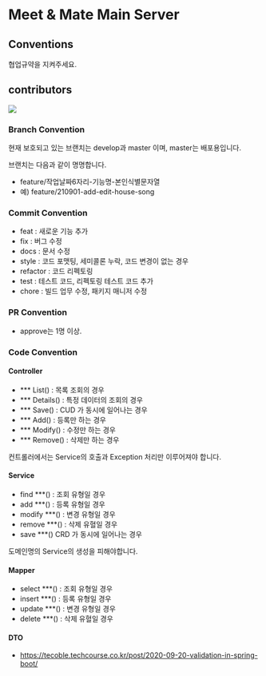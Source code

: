 # Meet & Mate Main Server

## Conventions

협업규약을 지켜주세요.

## contributors
<a href="https://github.com/MeetNMate/mnm-main-server/graphs/contributors">
  <img src="https://contrib.rocks/image?repo=MeetNMate/mnm-main-server" />
</a>

### Branch Convention

현재 보호되고 있는 브랜치는 develop과 master 이며, master는 배포용입니다.

브랜치는 다음과 같이 명명합니다.

- feature/작업날짜6자리-기능명-본인식별문자열
- 예) feature/210901-add-edit-house-song

### Commit Convention

- feat : 새로운 기능 추가
- fix : 버그 수정
- docs : 문서 수정
- style : 코드 포맷팅, 세미콜론 누락, 코드 변경이 없는 경우
- refactor : 코드 리펙토링
- test : 테스트 코드, 리펙토링 테스트 코드 추가
- chore : 빌드 업무 수정, 패키지 매니저 수정

### PR Convention

- approve는 1명 이상.

### Code Convention

#### Controller

- *** List() : 목록 조회의 경우
- *** Details() : 특정 데이터의 조회의 경우
- *** Save() : CUD 가 동시에 일어나는 경우
- *** Add() : 등록만 하는 경우
- *** Modify() : 수정만 하는 경우
- *** Remove() : 삭제만 하는 경우

컨트롤러에서는 Service의 호출과 Exception 처리만 이루어져야 합니다.

#### Service

- find ***() : 조회 유형일 경우
- add ***() : 등록 유형일 경우
- modify ***() : 변경 유형일 경우
- remove ***() : 삭제 유혈일 경우
- save ***() CRD 가 동시에 일어나는 경우

도메인명의 Service의 생성을 피해야합니다.

#### Mapper

- select ***() : 조회 유형일 경우
- insert ***() : 등록 유형일 경우
- update ***() : 변경 유형일 경우
- delete ***() : 삭제 유혈일 경우

#### DTO

- https://tecoble.techcourse.co.kr/post/2020-09-20-validation-in-spring-boot/
